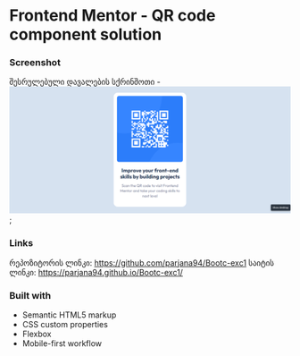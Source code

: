 # Frontend Mentor - QR code component solution

### Screenshot

შესრულებული დავალების სქრინშოთი - ![](Untitled.png);

### Links

რეპოზიტორის ლინკი: https://github.com/parjana94/Bootc-exc1
საიტის ლინკი: https://parjana94.github.io/Bootc-exc1/

### Built with

- Semantic HTML5 markup
- CSS custom properties
- Flexbox
- Mobile-first workflow
